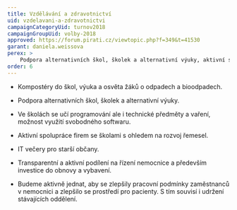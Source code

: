 ```yaml
---
title: Vzdělávání a zdravotnictví
uid: vzdelavani-a-zdravotnictvi
campaignCategoryUid: turnov2018
campaignGroupUid: volby-2018
approved: https://forum.pirati.cz/viewtopic.php?f=349&t=41530
garant: daniela.weissova
perex: >
    Podpora alternativních škol, školek a alternativní výuky, aktivní spolupráce firem se školami. Zlepšení pracovních podmínek zaměstnanců nemocnice.
order: 6
---
```


- Kompostéry do škol, výuka a osvěta žáků o odpadech a bioodpadech.

- Podpora alternativních škol, školek a alternativní výuky.

- Ve školách se učí programování ale i technické předměty a vaření, možnost využití svobodného softwaru. 

- Aktivní spolupráce firem se školami s ohledem na rozvoj řemesel.

- IT večery pro starší občany.

- Transparentní a aktivní podílení na řízení nemocnice a především investice do obnovy a vybavení. 

- Budeme aktivně jednat, aby se zlepšily pracovní podmínky zaměstnanců v nemocnici a zlepšilo se prostředí pro pacienty. S tím souvisí i udržení stávajících oddělení. 